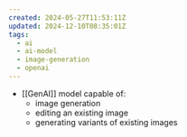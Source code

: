 ```yaml
---
created: 2024-05-27T11:53:11Z
updated: 2024-12-10T08:35:01Z
tags:
  - ai
  - ai-model
  - image-generation
  - openai
---
```

- [[GenAI]] model capable of:
	- image generation
	- editing an existing image
	- generating variants of existing images